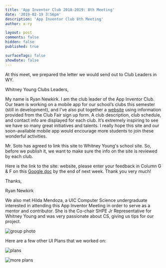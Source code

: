 ```yaml
---
title: 'App Inventor Club 2018-2019: 8th Meeting'
date: '2019-02-19 3:56pm'
description: 'App Inventor Club 8th Meeting'
author: x-ry	

layout: post
comments: false
hidden: false
published: true

surfaceTags: false
showDate: false
---
```



At this meet, we prepared the letter we would send out to Club Leaders in WY.


Whitney Young Clubs Leaders, 


My name is Ryan Newkirk. I am the club leader of the App Inventor Club. Our team is working on a mobile app for our school’s clubs this semester (still in development), and I’ve also put together a [website](https://x-ry.github.io/wyclub/) using information provided from the Club Fair sign up form. A club description, club schedule, and contact info are displayed for each club. It’s extremely inspiring to see we have so many great initiatives and talents. I really hope this site and our soon-available mobile app would encourage more students to join these wonderful activities. 


Mr. Soto has agreed to link this site to Whitney Young's school site. So, before we publish it, we want to make sure the info on the site is reviewed by each club.

Here is the link to the site: website, please enter your feedback in Column G & F on this [Google doc](https://docs.google.com/spreadsheets/d/1ci8kr7dx07FbyOzJe0oW5oJnpwQ6VOsVkLXqihMyS7w/edit) by the end of next week. Thank you very much!


Thanks, 

Ryan Newkirk



We also met Hilda Mendoza, a UIC Computer Science undergraduate interested in attending this App Inventor Meeting in order to serve as a mentor and contributor. She is the Co-chair SHPE Jr Representative for Whitney Young and was very passionate about CS, giving us tips for our project.


![group photo](https://x-ry.github.io/assets/images/posts/app2-19/group.jpg)


Here are a few other UI Plans that we worked on:


![plans](https://x-ry.github.io/assets/images/posts/app2-19/graphic.jpg)


![more plans](https://x-ry.github.io/assets/images/posts/app2-19/list.jpg)
